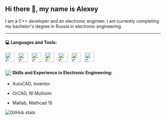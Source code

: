 ## Hi there 👋, my name is Alexey
I am a C++ developer and an electronic engineer. I am currently completing my bachelor's degree in Russia in electronic engineering.

---
#### 💻 Languages and Tools:

<img align="left" alt="C" width="30px" style="padding-right:10px;"  src="https://cdn.jsdelivr.net/gh/devicons/devicon/icons/c/c-original.svg" /> <img align="left" alt="C" width="30px" style="padding-right:10px;" src="https://cdn.jsdelivr.net/gh/devicons/devicon/icons/cplusplus/cplusplus-original.svg" /> <img align="left" alt="C" width="30px" style="padding-right:10px;"  src="https://cdn.jsdelivr.net/gh/devicons/devicon/icons/python/python-original.svg" /> <img align="left" alt="C" width="30px" style="padding-right:10px;"  src="https://cdn.jsdelivr.net/gh/devicons/devicon/icons/git/git-original.svg" /> <img  align="left" alt="C" width="30px" style="padding-right:10px;" src="https://cdn.jsdelivr.net/gh/devicons/devicon/icons/cmake/cmake-original.svg" /> <img  align="left" alt="C" width="30px" style="padding-right:10px;" src="https://cdn.jsdelivr.net/gh/devicons/devicon/icons/vim/vim-original.svg" /> <img  align="left" alt="C" width="30px" style="padding-right:10px;" src="https://cdn.jsdelivr.net/gh/devicons/devicon/icons/linux/linux-original.svg" />
<br />
#

####  <img align="left" alt="C" width="20px" src="https://cdn.jsdelivr.net/gh/devicons/devicon/icons/embeddedc/embeddedc-original.svg" /> Skills and Experience in Electronic Engineering:

- AutoCAD, Inventor

- OrCAD, NI Multisim

- Matlab, Mathcad 15

  

![GitHub stats](https://github-readme-stats.vercel.app/api?username=a-int&show_icons=true&theme=chartreuse-dark)  
